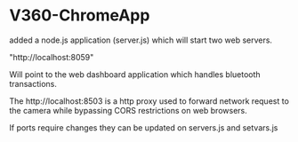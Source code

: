 # V360-ChromeApp
added a node.js application (server.js) which will start two web servers.

"http://localhost:8059"

Will point to the web dashboard application which handles bluetooth transactions.

The http://localhost:8503 is a http proxy used to forward network request to the camera while bypassing CORS restrictions on web browsers.

If ports require changes they can be updated on servers.js and setvars.js